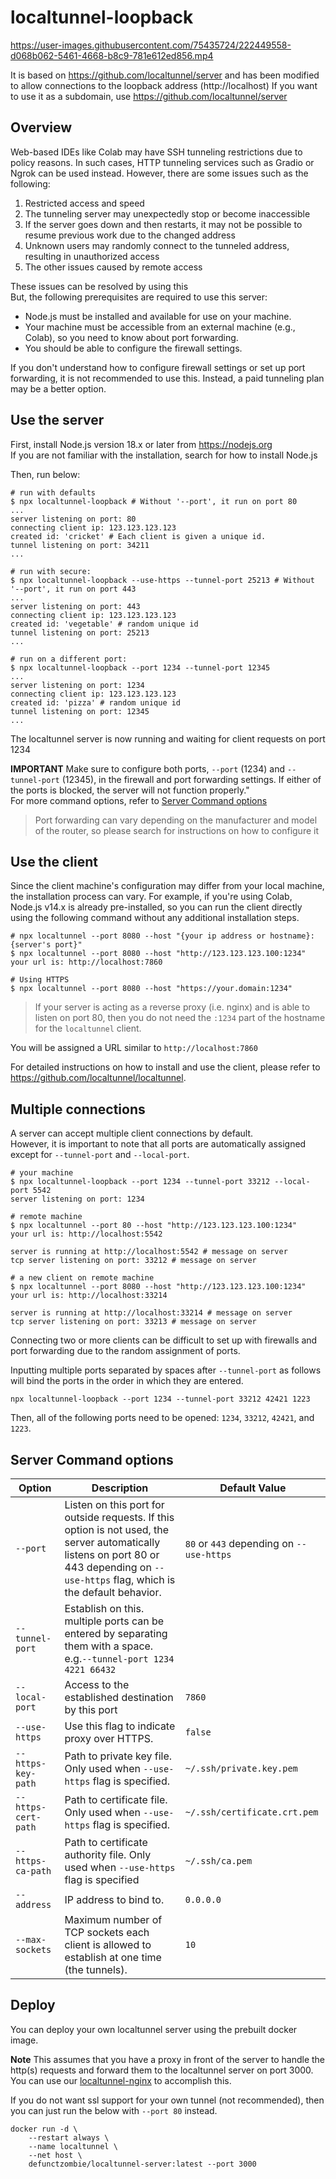 # localtunnel-loopback
https://user-images.githubusercontent.com/75435724/222449558-d068b062-5461-4668-b8c9-781e612ed856.mp4

It is based on https://github.com/localtunnel/server and has been modified to allow connections to the loopback address (http://localhost)
If you want to use it as a subdomain, use https://github.com/localtunnel/server

## Overview

Web-based IDEs like Colab may have SSH tunneling restrictions due to policy reasons. In such cases, HTTP tunneling services such as Gradio or Ngrok can be used instead. 
However, there are some issues such as the following:
1. Restricted access and speed
2. The tunneling server may unexpectedly stop or become inaccessible
3. If the server goes down and then restarts, it may not be possible to resume previous work due to the changed address
4. Unknown users may randomly connect to the tunneled address, resulting in unauthorized access
5. The other issues caused by remote access

These issues can be resolved by using this  
But, the following prerequisites are required to use this server:

* Node.js must be installed and available for use on your machine.
* Your machine must be accessible from an external machine (e.g., Colab), so you need to know about port forwarding.
* You should be able to configure the firewall settings.

If you don't understand how to configure firewall settings or set up port forwarding, it is not recommended to use this. Instead, a paid tunneling plan may be a better option.

## Use the server

First, install Node.js version 18.x or later from https://nodejs.org  
If you are not familiar with the installation, search for how to install Node.js

Then, run below:

```shell
# run with defaults
$ npx localtunnel-loopback # Without '--port', it run on port 80
...
server listening on port: 80
connecting client ip: 123.123.123.123
created id: 'cricket' # Each client is given a unique id.
tunnel listening on port: 34211
...

# run with secure:
$ npx localtunnel-loopback --use-https --tunnel-port 25213 # Without '--port', it run on port 443
...
server listening on port: 443
connecting client ip: 123.123.123.123
created id: 'vegetable' # random unique id
tunnel listening on port: 25213
...

# run on a different port:
$ npx localtunnel-loopback --port 1234 --tunnel-port 12345
...
server listening on port: 1234
connecting client ip: 123.123.123.123
created id: 'pizza' # random unique id
tunnel listening on port: 12345
...
```
The localtunnel server is now running and waiting for client requests on port 1234

**IMPORTANT** Make sure to configure both ports, `--port` (1234) and `--tunnel-port` (12345), in the firewall and port forwarding settings. If either of the ports is blocked, the server will not function properly."  
For more command options, refer to [Server Command options](#server-command-options)

> Port forwarding can vary depending on the manufacturer and model of the router, so please search for instructions on how to configure it

## Use the client

Since the client machine's configuration may differ from your local machine, the installation process can vary. For example, if you're using Colab, Node.js v14.x is already pre-installed, so you can run the client directly using the following command without any additional installation steps.

```shell
# npx localtunnel --port 8080 --host "{your ip address or hostname}:{server's port}"
$ npx localtunnel --port 8080 --host "http://123.123.123.100:1234"
your url is: http://localhost:7860

# Using HTTPS
$ npx localtunnel --port 8080 --host "https://your.domain:1234"
```
> If your server is acting as a reverse proxy (i.e. nginx) and is able to listen on port 80, then you do not need the `:1234` part of the hostname for the `localtunnel` client.

You will be assigned a URL similar to `http://localhost:7860`

For detailed instructions on how to install and use the client, please refer to https://github.com/localtunnel/localtunnel.

## Multiple connections
A server can accept multiple client connections by default.  
However, it is important to note that all ports are automatically assigned except for `--tunnel-port` and `--local-port`.

```shell
# your machine
$ npx localtunnel-loopback --port 1234 --tunnel-port 33212 --local-port 5542 
server listening on port: 1234

# remote machine
$ npx localtunnel --port 80 --host "http://123.123.123.100:1234"
your url is: http://localhost:5542

server is running at http://localhost:5542 # message on server 
tcp server listening on port: 33212 # message on server 

# a new client on remote machine
$ npx localtunnel --port 8080 --host "http://123.123.123.100:1234"
your url is: http://localhost:33214

server is running at http://localhost:33214 # message on server 
tcp server listening on port: 33213 # message on server 
```

Connecting two or more clients can be difficult to set up with firewalls and port forwarding due to the random assignment of ports.  

Inputting multiple ports separated by spaces after `--tunnel-port` as follows will bind the ports in the order in which they are entered.

```shell
npx localtunnel-loopback --port 1234 --tunnel-port 33212 42421 1223
```

Then, all of the following ports need to be opened: `1234`, `33212`, `42421`, and `1223`.


## Server Command options

| Option             | Description                                                                                                                                                                     | Default Value                            |
|--------------------|---------------------------------------------------------------------------------------------------------------------------------------------------------------------------------|------------------------------------------|
| `--port`           | Listen on this port for outside requests. If this option is not used, the server automatically listens on port 80 or 443 depending on `--use-https` flag, which is the default behavior. | `80` or `443` depending on `--use-https` |
| `--tunnel-port`    | Establish on this. multiple ports can be entered by separating them with a space. e.g.`--tunnel-port 1234 4221 66432`                                                                                                                                                         |                                          |
| `--local-port`     | Access to the established destination by this port                                                                                                                                  | `7860`                                   |
| `--use-https`      | Use this flag to indicate proxy over HTTPS.                                                                                                                                     | `false`                                  |
| `--https-key-path` | Path to private key file. Only used when `--use-https` flag is specified.                                                                                               | `~/.ssh/private.key.pem`                 |
| `--https-cert-path`| Path to certificate file. Only used when `--use-https` flag is specified.                                                                                               | `~/.ssh/certificate.crt.pem`             |
| `--https-ca-path`| Path to certificate authority file. Only used when `--use-https` flag is specified                                                                                               | `~/.ssh/ca.pem`             |
| `--address`        | IP address to bind to.                                                                                                                                                          | `0.0.0.0`                                |
| `--max-sockets`    | Maximum number of TCP sockets each client is allowed to establish at one time (the tunnels).                                                                                    | `10`                                     |

## Deploy

You can deploy your own localtunnel server using the prebuilt docker image.

**Note** This assumes that you have a proxy in front of the server to handle the http(s) requests and forward them to the localtunnel server on port 3000. You can use our [localtunnel-nginx](https://github.com/localtunnel/nginx) to accomplish this.

If you do not want ssl support for your own tunnel (not recommended), then you can just run the below with `--port 80` instead.

```
docker run -d \
    --restart always \
    --name localtunnel \
    --net host \
    defunctzombie/localtunnel-server:latest --port 3000
```
